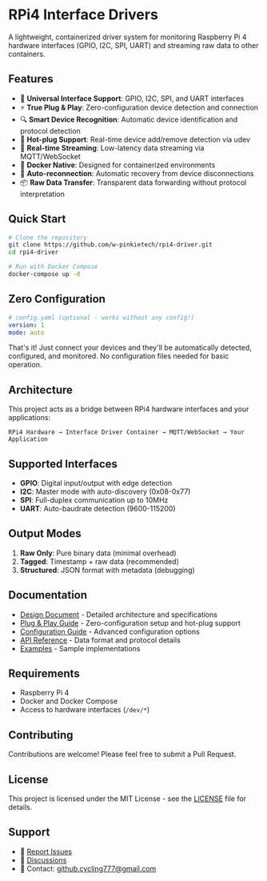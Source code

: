 # RPi4 Interface Drivers

A lightweight, containerized driver system for monitoring Raspberry Pi 4 hardware interfaces (GPIO, I2C, SPI, UART) and streaming raw data to other containers.

## Features

- 🔌 **Universal Interface Support**: GPIO, I2C, SPI, and UART interfaces
- ⚡ **True Plug & Play**: Zero-configuration device detection and connection
- 🔍 **Smart Device Recognition**: Automatic device identification and protocol detection
- 🔄 **Hot-plug Support**: Real-time device add/remove detection via udev
- 🚀 **Real-time Streaming**: Low-latency data streaming via MQTT/WebSocket
- 🐳 **Docker Native**: Designed for containerized environments
- 🔄 **Auto-reconnection**: Automatic recovery from device disconnections
- 📦 **Raw Data Transfer**: Transparent data forwarding without protocol interpretation

## Quick Start

```bash
# Clone the repository
git clone https://github.com/w-pinkietech/rpi4-driver.git
cd rpi4-driver

# Run with Docker Compose
docker-compose up -d
```

## Zero Configuration

```yaml
# config.yaml (optional - works without any config!)
version: 1
mode: auto
```

That's it! Just connect your devices and they'll be automatically detected, configured, and monitored. No configuration files needed for basic operation.

## Architecture

This project acts as a bridge between RPi4 hardware interfaces and your applications:

```
RPi4 Hardware → Interface Driver Container → MQTT/WebSocket → Your Application
```

## Supported Interfaces

- **GPIO**: Digital input/output with edge detection
- **I2C**: Master mode with auto-discovery (0x08-0x77)
- **SPI**: Full-duplex communication up to 10MHz
- **UART**: Auto-baudrate detection (9600-115200)

## Output Modes

1. **Raw Only**: Pure binary data (minimal overhead)
2. **Tagged**: Timestamp + raw data (recommended)
3. **Structured**: JSON format with metadata (debugging)

## Documentation

- [Design Document](DESIGN.md) - Detailed architecture and specifications
- [Plug & Play Guide](PLUGPLAY.md) - Zero-configuration setup and hot-plug support
- [Configuration Guide](docs/configuration.md) - Advanced configuration options
- [API Reference](docs/api.md) - Data format and protocol details
- [Examples](examples/) - Sample implementations

## Requirements

- Raspberry Pi 4
- Docker and Docker Compose
- Access to hardware interfaces (`/dev/*`)

## Contributing

Contributions are welcome! Please feel free to submit a Pull Request.

## License

This project is licensed under the MIT License - see the [LICENSE](LICENSE) file for details.

## Support

- 🐛 [Report Issues](https://github.com/w-pinkietech/rpi4-driver/issues)
- 💬 [Discussions](https://github.com/w-pinkietech/rpi4-driver/discussions)
- 📧 Contact: github.cycling777@gmail.com